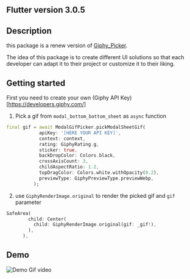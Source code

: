 ## Flutter version 3.0.5

## Description
this package is a renew version of [Giphy_Picker](https://pub.dev/packages/giphy_picker).


The idea of this package is to create different UI solutions so that each developer can adapt it to their project or customize it to their liking.

## Getting started

First you need to create your own (Giphy API Key)[https://developers.giphy.com/]

1) Pick a gif from `modal_bottom_bottom_sheet` as `async` function
```dart
final gif = await ModalGifPicker.pickModalSheetGif(
            apiKey: '[HERE YOUR API KEY]',
            context: context,
            rating: GiphyRating.g,
            sticker: true,
            backDropColor: Colors.black,
            crossAxisCount: 3,
            childAspectRatio: 1.2,
            topDragColor: Colors.white.withOpacity(0.2),
            previewType: GiphyPreviewType.previewWebp,
          );

```

2) use `GiphyRenderImage.original` to render the picked gif and `gif` parameter
```dart
SafeArea(
        child: Center(
          child: GiphyRenderImage.original(gif: _gif!),
        ),
      ),
```

## Demo
![Demo Gif video](https://github.com/camilo1498/modal_gif_picker/blob/main/screenshots/giphydemo.gif)
